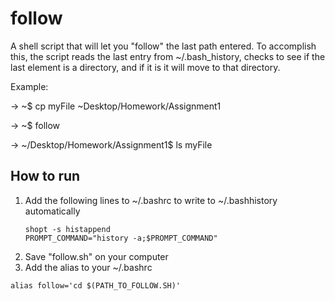 # follow
A shell script that will let you "follow" the last path entered.
To accomplish this, the script reads the last entry from ~/.bash_history, checks to see if the last element is a directory, and if it is it will move to that directory.

Example:

-> ~$ cp myFile ~Desktop/Homework/Assignment1

-> ~$ follow

-> ~/Desktop/Homework/Assignment1$ ls
myFile

## How to run
1. Add the following lines to ~/.bashrc to write to ~/.bashhistory automatically
      ```
      shopt -s histappend
      PROMPT_COMMAND="history -a;$PROMPT_COMMAND"
      ```
2. Save "follow.sh" on your computer
3. Add the alias to your ~/.bashrc
  ```
  alias follow='cd $(PATH_TO_FOLLOW.SH)'
  ```
